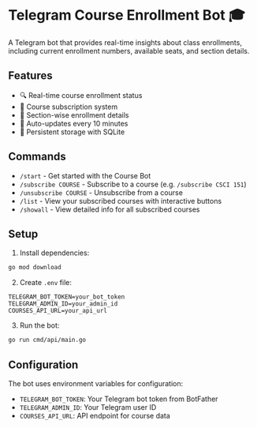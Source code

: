 # Telegram Course Enrollment Bot 🎓

A Telegram bot that provides real-time insights about class enrollments, including current enrollment numbers, available seats, and section details.

## Features

- 🔍 Real-time course enrollment status
- 📌 Course subscription system
- 👀 Section-wise enrollment details
- 🔄 Auto-updates every 10 minutes
- 💾 Persistent storage with SQLite

## Commands

- `/start` - Get started with the Course Bot
- `/subscribe COURSE` - Subscribe to a course (e.g. `/subscribe CSCI 151`)
- `/unsubscribe COURSE` - Unsubscribe from a course
- `/list` - View your subscribed courses with interactive buttons
- `/showall` - View detailed info for all subscribed courses

## Setup

1. Install dependencies:
```bash
go mod download
```

2. Create `.env` file:
```env
TELEGRAM_BOT_TOKEN=your_bot_token
TELEGRAM_ADMIN_ID=your_admin_id
COURSES_API_URL=your_api_url
```

3. Run the bot:
```bash
go run cmd/api/main.go
```

## Configuration

The bot uses environment variables for configuration:
- `TELEGRAM_BOT_TOKEN`: Your Telegram bot token from BotFather
- `TELEGRAM_ADMIN_ID`: Your Telegram user ID
- `COURSES_API_URL`: API endpoint for course data